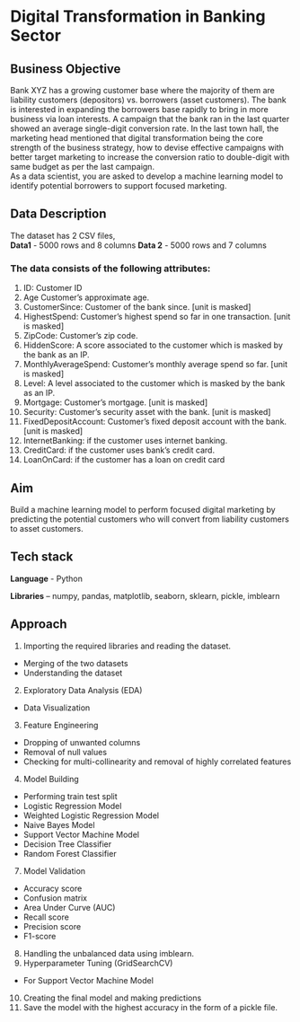 # Digital Transformation in Banking Sector 
## Business Objective  
Bank XYZ has a growing customer base where the majority of them are liability 
customers (depositors) vs. borrowers (asset customers). The bank is interested in 
expanding the borrowers base rapidly to bring in more business via loan interests. 
A campaign that the bank ran in the last quarter showed an average single-digit 
conversion rate. In the last town hall, the marketing head mentioned that digital 
transformation being the core strength of the business strategy, how to devise effective 
campaigns with better target marketing to increase the conversion ratio to double-digit 
with same budget as per the last campaign.  
As a data scientist, you are asked to develop a machine learning model to identify 
potential borrowers to support focused marketing. 
## Data Description  
The dataset has 2 CSV files,  
**Data1** - 5000 rows and 8 columns 
**Data 2** - 5000 rows and 7 columns 
### The data consists of the following attributes: 
1. ID: Customer ID 
2. Age Customer’s approximate age. 
3. CustomerSince: Customer of the bank since. [unit is masked] 
4. HighestSpend: Customer’s highest spend so far in one transaction. [unit is 
masked] 
5. ZipCode: Customer’s zip code. 
6. HiddenScore: A score associated to the customer which is masked by the bank as an IP. 
7. MonthlyAverageSpend: Customer’s monthly average spend so far. [unit is masked] 
8. Level: A level associated to the customer which is masked by the bank as an IP. 
9. Mortgage: Customer’s mortgage. [unit is masked] 
10. Security: Customer’s security asset with the bank. [unit is masked] 
11. FixedDepositAccount: Customer’s fixed deposit account with the bank. [unit is masked] 
12. InternetBanking: if the customer uses internet banking. 
13. CreditCard: if the customer uses bank’s credit card. 
14. LoanOnCard: if the customer has a loan on credit card 
## Aim 
Build a machine learning model to perform focused digital marketing by predicting the 
potential customers who will convert from liability customers to asset customers. 
## Tech stack  
**Language** - Python 

**Libraries** – numpy, pandas, matplotlib, seaborn, sklearn, pickle, imblearn 
## Approach  
1. Importing the required libraries and reading the dataset.
- Merging of the two datasets
- Understanding the dataset
2. Exploratory Data Analysis (EDA)
- Data Visualization 
3. Feature Engineering  
- Dropping of unwanted columns  
- Removal of null values 
- Checking for multi-collinearity and removal of highly correlated features 
4. Model Building 
  - Performing train test split 
  - Logistic Regression Model 
  - Weighted Logistic Regression Model 
  - Naive Bayes Model 
  - Support Vector Machine Model 
  - Decision Tree Classifier 
  - Random Forest Classifier
7. Model Validation  
  - Accuracy score 
  - Confusion matrix  
  - Area Under Curve (AUC) 
  - Recall score 
  - Precision score 
  - F1-score 
8. Handling the unbalanced data using imblearn. 
9. Hyperparameter Tuning (GridSearchCV) 
  - For Support Vector Machine Model 
10. Creating the final model and making predictions 
11. Save the model with the highest accuracy in the form of a pickle file.
